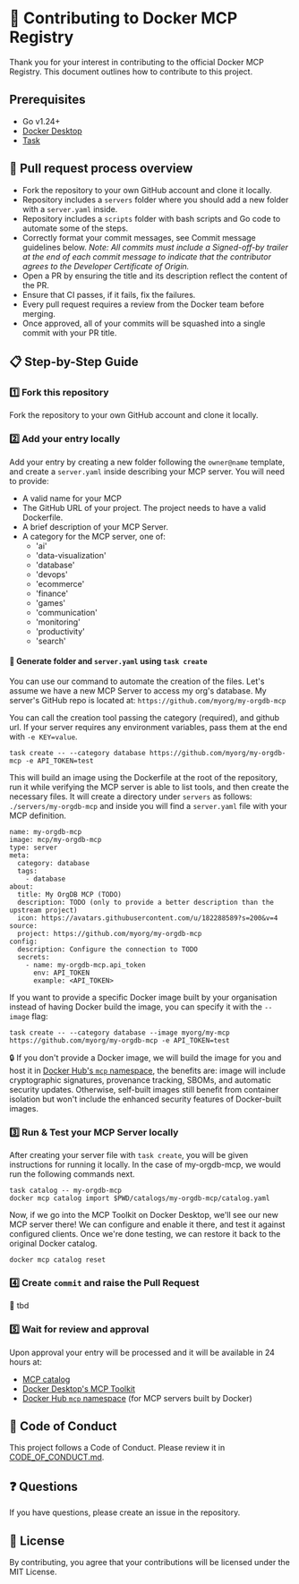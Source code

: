 # 🤝 Contributing to Docker MCP Registry
Thank you for your interest in contributing to the official Docker MCP Registry.
This document outlines how to contribute to this project.

## Prerequisites

- Go v1.24+
- [Docker Desktop](https://www.docker.com/products/docker-desktop/)
- [Task](https://taskfile.dev/)


## 🔄 Pull request process overview
- Fork the repository to your own GitHub account and clone it locally.
- Repository includes a `servers` folder where you should add a new folder with a `server.yaml` inside.
- Repository includes a `scripts` folder with bash scripts and Go code to automate some of the steps.
- Correctly format your commit messages, see Commit message guidelines below. _Note: All commits must include a Signed-off-by trailer at the end of each commit message to indicate that the contributor agrees to the Developer Certificate of Origin._
- Open a PR by ensuring the title and its description reflect the content of the PR.
- Ensure that CI passes, if it fails, fix the failures.
- Every pull request requires a review from the Docker team before merging.
- Once approved, all of your commits will be squashed into a single commit with your PR title.

## 📋 Step-by-Step Guide
### 1️⃣ Fork this repository
Fork the repository to your own GitHub account and clone it locally.

### 2️⃣ Add your entry locally
Add your entry by creating a new folder following the `owner@name` template, and create a `server.yaml` inside describing your MCP server. You will need to provide:
- A valid name for your MCP
- The GitHub URL of your project. The project needs to have a valid Dockerfile.
- A brief description of your MCP Server.
- A category for the MCP server, one of:
  * 'ai'
  * 'data-visualization'
  * 'database'
  * 'devops'
  * 'ecommerce'
  * 'finance'
  * 'games'
  * 'communication'
  * 'monitoring'
  * 'productivity'
  * 'search'

#### 🚀 Generate folder and `server.yaml` using `task create`
You can use our command to automate the creation of the files. Let's assume we have a new MCP Server to access my org's database. My server's GitHub repo is located at: `https://github.com/myorg/my-orgdb-mcp`

You can call the creation tool passing the category (required), and github url. If your server requires any environment variables, pass them at the end with `-e KEY=value`.

```
task create -- --category database https://github.com/myorg/my-orgdb-mcp -e API_TOKEN=test
```

This will build an image using the Dockerfile at the root of the repository, run it while verifying the MCP server is able to list tools, and then create the necessary files. It will create a directory under `servers` as follows: `./servers/my-orgdb-mcp` and inside you will find a `server.yaml` file with your MCP definition.

```
name: my-orgdb-mcp
image: mcp/my-orgdb-mcp
type: server
meta:
  category: database
  tags:
    - database
about:
  title: My OrgDB MCP (TODO)
  description: TODO (only to provide a better description than the upstream project)
  icon: https://avatars.githubusercontent.com/u/182288589?s=200&v=4
source:
  project: https://github.com/myorg/my-orgdb-mcp
config:
  description: Configure the connection to TODO
  secrets:
    - name: my-orgdb-mcp.api_token
      env: API_TOKEN
      example: <API_TOKEN>
```

If you want to provide a specific Docker image built by your organisation instead of having Docker build the image, you can specify it with the `--image` flag:

```
task create -- --category database --image myorg/my-mcp https://github.com/myorg/my-orgdb-mcp -e API_TOKEN=test
```

🔒 If you don't provide a Docker image, we will build the image for you and host it in [Docker Hub's `mcp` namespace](https://hub.docker.com/u/mcp), the benefits are: image will include cryptographic signatures, provenance tracking, SBOMs, and automatic security updates. Otherwise, self-built images still benefit from container isolation but won't include the enhanced security features of Docker-built images.

### 3️⃣ Run & Test your MCP Server locally
After creating your server file with `task create`, you will be given instructions for running it locally. In the case of my-orgdb-mcp, we would run the following commands next.

```
task catalog -- my-orgdb-mcp
docker mcp catalog import $PWD/catalogs/my-orgdb-mcp/catalog.yaml
```

Now, if we go into the MCP Toolkit on Docker Desktop, we'll see our new MCP server there! We can configure and enable it there, and test it against configured clients. Once we're done testing, we can restore it back to the original Docker catalog.

```
docker mcp catalog reset
```

### 4️⃣ Create `commit` and raise the Pull Request
🚧 tbd

### 5️⃣ Wait for review and approval
Upon approval your entry will be processed and it will be available in 24 hours at: 
- [MCP catalog](https://hub.docker.com/mcp) 
- [Docker Desktop's MCP Toolkit](https://www.docker.com/products/docker-desktop/) 
- [Docker Hub `mcp` namespace](https://hub.docker.com/u/mcp) (for MCP servers built by Docker)


## 📜 Code of Conduct

This project follows a Code of Conduct. Please review it in
[CODE_OF_CONDUCT.md](CODE_OF_CONDUCT.md).

## ❓ Questions

If you have questions, please create an issue in the repository.

## 📄 License

By contributing, you agree that your contributions will be licensed under the MIT License.

